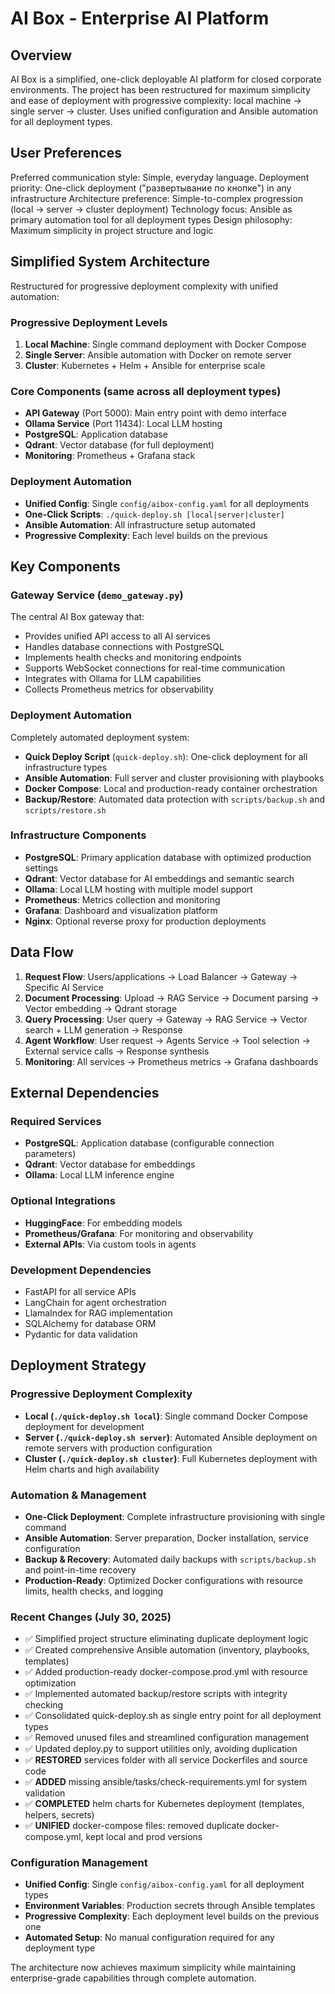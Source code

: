 # AI Box - Enterprise AI Platform

## Overview

AI Box is a simplified, one-click deployable AI platform for closed corporate environments. The project has been restructured for maximum simplicity and ease of deployment with progressive complexity: local machine → single server → cluster. Uses unified configuration and Ansible automation for all deployment types.

## User Preferences

Preferred communication style: Simple, everyday language.
Deployment priority: One-click deployment ("развертывание по кнопке") in any infrastructure
Architecture preference: Simple-to-complex progression (local → server → cluster deployment)
Technology focus: Ansible as primary automation tool for all deployment types
Design philosophy: Maximum simplicity in project structure and logic

## Simplified System Architecture

Restructured for progressive deployment complexity with unified automation:

### Progressive Deployment Levels
1. **Local Machine**: Single command deployment with Docker Compose
2. **Single Server**: Ansible automation with Docker on remote server
3. **Cluster**: Kubernetes + Helm + Ansible for enterprise scale

### Core Components (same across all deployment types)
- **API Gateway** (Port 5000): Main entry point with demo interface
- **Ollama Service** (Port 11434): Local LLM hosting
- **PostgreSQL**: Application database
- **Qdrant**: Vector database (for full deployment)
- **Monitoring**: Prometheus + Grafana stack

### Deployment Automation
- **Unified Config**: Single `config/aibox-config.yaml` for all deployments
- **One-Click Scripts**: `./quick-deploy.sh [local|server|cluster]`
- **Ansible Automation**: All infrastructure setup automated
- **Progressive Complexity**: Each level builds on the previous

## Key Components

### Gateway Service (`demo_gateway.py`)
The central AI Box gateway that:
- Provides unified API access to all AI services
- Handles database connections with PostgreSQL
- Implements health checks and monitoring endpoints
- Supports WebSocket connections for real-time communication
- Integrates with Ollama for LLM capabilities
- Collects Prometheus metrics for observability

### Deployment Automation
Completely automated deployment system:
- **Quick Deploy Script** (`quick-deploy.sh`): One-click deployment for all infrastructure types
- **Ansible Automation**: Full server and cluster provisioning with playbooks
- **Docker Compose**: Local and production-ready container orchestration
- **Backup/Restore**: Automated data protection with `scripts/backup.sh` and `scripts/restore.sh`

### Infrastructure Components
- **PostgreSQL**: Primary application database with optimized production settings
- **Qdrant**: Vector database for AI embeddings and semantic search
- **Ollama**: Local LLM hosting with multiple model support
- **Prometheus**: Metrics collection and monitoring
- **Grafana**: Dashboard and visualization platform
- **Nginx**: Optional reverse proxy for production deployments

## Data Flow

1. **Request Flow**: Users/applications → Load Balancer → Gateway → Specific AI Service
2. **Document Processing**: Upload → RAG Service → Document parsing → Vector embedding → Qdrant storage
3. **Query Processing**: User query → Gateway → RAG Service → Vector search + LLM generation → Response
4. **Agent Workflow**: User request → Agents Service → Tool selection → External service calls → Response synthesis
5. **Monitoring**: All services → Prometheus metrics → Grafana dashboards

## External Dependencies

### Required Services
- **PostgreSQL**: Application database (configurable connection parameters)
- **Qdrant**: Vector database for embeddings
- **Ollama**: Local LLM inference engine

### Optional Integrations
- **HuggingFace**: For embedding models
- **Prometheus/Grafana**: For monitoring and observability
- **External APIs**: Via custom tools in agents

### Development Dependencies
- FastAPI for all service APIs
- LangChain for agent orchestration
- LlamaIndex for RAG implementation
- SQLAlchemy for database ORM
- Pydantic for data validation

## Deployment Strategy

### Progressive Deployment Complexity
- **Local (`./quick-deploy.sh local`)**: Single command Docker Compose deployment for development
- **Server (`./quick-deploy.sh server`)**: Automated Ansible deployment on remote servers with production configuration
- **Cluster (`./quick-deploy.sh cluster`)**: Full Kubernetes deployment with Helm charts and high availability

### Automation & Management
- **One-Click Deployment**: Complete infrastructure provisioning with single command
- **Ansible Automation**: Server preparation, Docker installation, service configuration
- **Backup & Recovery**: Automated daily backups with `scripts/backup.sh` and point-in-time recovery
- **Production-Ready**: Optimized Docker configurations with resource limits, health checks, and logging

### Recent Changes (July 30, 2025)
- ✅ Simplified project structure eliminating duplicate deployment logic
- ✅ Created comprehensive Ansible automation (inventory, playbooks, templates)
- ✅ Added production-ready docker-compose.prod.yml with resource optimization
- ✅ Implemented automated backup/restore scripts with integrity checking
- ✅ Consolidated quick-deploy.sh as single entry point for all deployment types
- ✅ Removed unused files and streamlined configuration management
- ✅ Updated deploy.py to support utilities only, avoiding duplication
- ✅ **RESTORED** services folder with all service Dockerfiles and source code
- ✅ **ADDED** missing ansible/tasks/check-requirements.yml for system validation
- ✅ **COMPLETED** helm charts for Kubernetes deployment (templates, helpers, secrets)
- ✅ **UNIFIED** docker-compose files: removed duplicate docker-compose.yml, kept local and prod versions

### Configuration Management
- **Unified Config**: Single `config/aibox-config.yaml` for all deployment types
- **Environment Variables**: Production secrets through Ansible templates
- **Progressive Complexity**: Each deployment level builds on the previous one
- **Automated Setup**: No manual configuration required for any deployment type

The architecture now achieves maximum simplicity while maintaining enterprise-grade capabilities through complete automation.